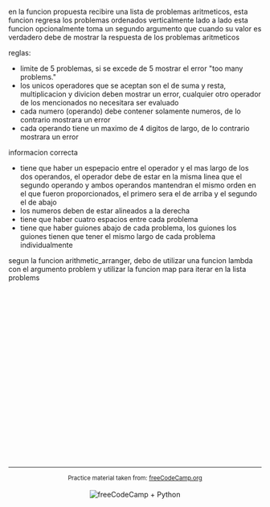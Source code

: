 en la funcion propuesta recibire una lista de problemas aritmeticos, esta funcion regresa los problemas ordenados verticalmente lado a lado
esta funcion opcionalmente toma un segundo argumento que cuando su valor es verdadero debe de mostrar la respuesta de los problemas aritmeticos

reglas:

- limite de 5 problemas, si se excede de 5 mostrar el error "too many problems."
- los unicos operadores que se aceptan son el de suma y resta, multiplicacion y divicion deben mostrar un error, cualquier otro operador de los mencionados no necesitara ser evaluado
- cada numero (operando) debe contener solamente numeros, de lo contrario mostrara un error
- cada operando tiene un maximo de 4 digitos de largo, de lo contrario mostrara un error

informacion correcta

- tiene que haber un espepacio entre el operador y el mas largo de los dos operandos, el operador debe de estar en la misma linea que el segundo operando y ambos operandos mantendran el mismo orden en el que fueron proporcionados, el primero sera el de arriba y el segundo el de abajo
- los numeros deben de estar alineados a la derecha
- tiene que haber cuatro espacios entre cada problema
- tiene que haber guiones abajo de cada problema, los guiones los guiones tienen que tener el mismo largo de cada problema individualmente

segun la funcion arithmetic_arranger, debo de utilizar una funcion lambda con el argumento problem y utilizar la funcion map para iterar en la lista problems

<br><br><br><br><br><br><br><br><br><br><br><br><br><br><br><br><br><br><br><br>


---

<div align="center">
  <small>Practice material taken from: <a href="https://freecodecamp.org" target="_blank">freeCodeCamp.org</a></small>
</div>
<br>
<div align="center">
    <img src="https://img.shields.io/badge/freeCodeCamp-Python-FFD43B?style=for-the-badge&logo=freecodecamp&logoColor=white&labelColor=0A0A23&logoWidth=20" alt="freeCodeCamp + Python"
    alt="freeCodeCamp+Python"
    draggable="false" 
    style="pointer-events: none; user-select: none;">
</div>